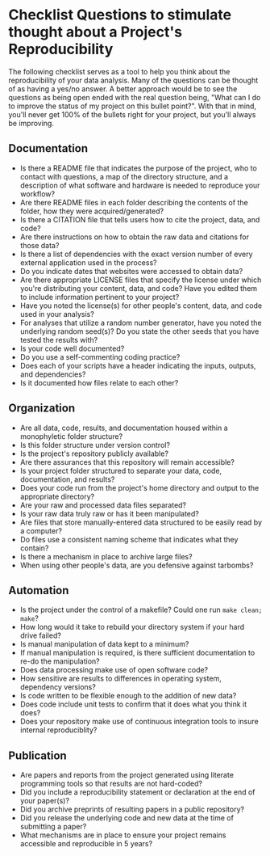 # Checklist Questions to stimulate thought about a Project's Reproducibility

The following checklist serves as a tool to help you think about the reproducibility of your data analysis. Many of the questions can be thought of as having a yes/no answer. A better approach would be to see the questions as being open ended with the real question being, "What can I do to improve the status of my project on this bullet point?". With that in mind, you'll never get 100% of the bullets right for your project, but you'll always be improving.

## Documentation
* Is there a README file that indicates the purpose of the project, who to contact with questions, a map of the directory structure, and a description of what software and hardware is needed to reproduce your workflow?
* Are there README files in each folder describing the contents of the folder, how they were acquired/generated?
* Is there a CITATION file that tells users how to cite the project, data, and code?
* Are there instructions on how to obtain the raw data and citations for those data?
* Is there a list of dependencies with the exact version number of every external application used in the process?
* Do you indicate dates that websites were accessed to obtain data?
* Are there appropriate LICENSE files that specify the license under which you're distributing your content, data, and code? Have you edited them to include information pertinent to your project?
* Have you noted the license(s) for other people's content, data, and code used in your analysis?
* For analyses that utilize a random number generator, have you noted the underlying random seed(s)? Do you state the other seeds that you have tested the results with?
* Is your code well documented?
* Do you use a self-commenting coding practice?
* Does each of your scripts have a header indicating the inputs, outputs, and dependencies?
* Is it documented how files relate to each other?


## Organization
* Are all data, code, results, and documentation housed within a monophyletic folder structure?
* Is this folder structure under version control?
* Is the project's repository publicly available?
* Are there assurances that this repository will remain accessible?
* Is your project folder structured to separate your data, code, documentation, and results?
* Does your code run from the project's home directory and output to the appropriate directory?
* Are your raw and processed data files separated?
* Is your raw data truly raw or has it been manipulated?
* Are files that store manually-entered data structured to be easily read by a computer?
* Do files use a consistent naming scheme that indicates what they contain?
* Is there a mechanism in place to archive large files?
* When using other people's data, are you defensive against tarbombs?


## Automation
* Is the project under the control of a makefile? Could one run `make clean; make`?
* How long would it take to rebuild your directory system if your hard drive failed?
* Is manual manipulation of data kept to a minimum?
* If manual manipulation is required, is there sufficient documentation to re-do the manipulation?
* Does data processing make use of open software code?
* How sensitive are results to differences in operating system, dependency versions?
* Is code written to be flexible enough to the addition of new data?
* Does code include unit tests to confirm that it does what you think it does?
* Does your repository make use of continuous integration tools to insure internal reproduciblity?


## Publication
* Are papers and reports from the project generated using literate programming tools so that results are not hard-coded?
* Did you include a reproducibility statement or declaration at the end of your paper(s)?
* Did you archive preprints of resulting papers in a public repository?
* Did you release the underlying code and new data at the time of submitting a paper?
* What mechanisms are in place to ensure your project remains accessible and reproducible in 5 years?

